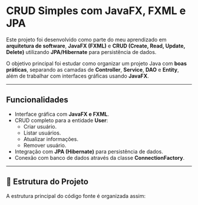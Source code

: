 # CRUD Simples com JavaFX, FXML e JPA

Este projeto foi desenvolvido como parte do meu aprendizado em **arquitetura de software**, **JavaFX (FXML)** e **CRUD (Create, Read, Update, Delete)** utilizando **JPA/Hibernate** para persistência de dados.

O objetivo principal foi estudar como organizar um projeto Java com **boas práticas**, separando as camadas de **Controller**, **Service**, **DAO** e **Entity**, além de trabalhar com interfaces gráficas usando **JavaFX**.

---

##  Funcionalidades

- Interface gráfica com **JavaFX e FXML**.
- CRUD completo para a entidade **User**:
  - Criar usuário.
  - Listar usuários.
  - Atualizar informações.
  - Remover usuário.
- Integração com **JPA (Hibernate)** para persistência de dados.
- Conexão com banco de dados através da classe **ConnectionFactory**.

---

## 📂 Estrutura do Projeto

A estrutura principal do código fonte é organizada assim:

